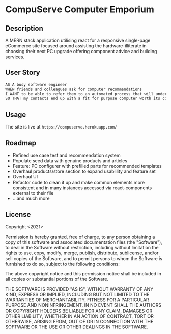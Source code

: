 # CompuServe Computer Emporium

## Description

A MERN stack application utilising react for a responsive single-page eCommerce site focused around assisting the hardware-illiterate in choosing their next PC upgrade offering component advice and building services. 

## User Story

```md
AS A busy software engineer
WHEN friends and colleagues ask for computer recommendations
I WANT to be able to refer them to an automated process that will understand their use case and provide a recommendation I would support
SO THAT my contacts end up with a fit for purpose computer worth its cost 
```

## Usage

The site is live at `https://compuserve.herokuapp.com/`

## Roadmap

- Refined use case test and recommendation system
- Populate seed data with genuine products and articles
- Feature: PC configurer with prefilled parts for recommended templates
- Overhaul products/store section to expand usablility and feature set
- Overhaul UI
- Refactor code to clean it up and make common elements more consistent and in many instances accessed via react-components external to their file
- ...and much more

## License

Copyright <2021> <Jesse De Jong>

Permission is hereby granted, free of charge, to any person obtaining a copy of this software and associated documentation files (the "Software"), to deal in the Software without restriction, including without limitation the rights to use, copy, modify, merge, publish, distribute, sublicense, and/or sell copies of the Software, and to permit persons to whom the Software is furnished to do so, subject to the following conditions:

The above copyright notice and this permission notice shall be included in all copies or substantial portions of the Software.

THE SOFTWARE IS PROVIDED "AS IS", WITHOUT WARRANTY OF ANY KIND, EXPRESS OR IMPLIED, INCLUDING BUT NOT LIMITED TO THE WARRANTIES OF MERCHANTABILITY, FITNESS FOR A PARTICULAR PURPOSE AND NONINFRINGEMENT. IN NO EVENT SHALL THE AUTHORS OR COPYRIGHT HOLDERS BE LIABLE FOR ANY CLAIM, DAMAGES OR OTHER LIABILITY, WHETHER IN AN ACTION OF CONTRACT, TORT OR OTHERWISE, ARISING FROM, OUT OF OR IN CONNECTION WITH THE SOFTWARE OR THE USE OR OTHER DEALINGS IN THE SOFTWARE.